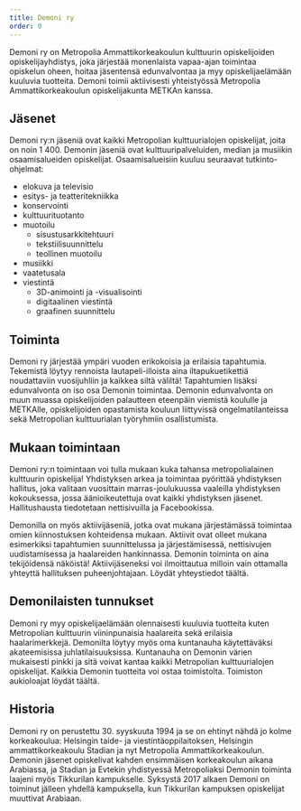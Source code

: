 ```yaml
---
title: Demoni ry
order: 0
---
```


Demoni ry on Metropolia Ammattikorkeakoulun kulttuurin opiskelijoiden opiskelijayhdistys, joka järjestää monenlaista vapaa-ajan toimintaa opiskelun oheen, hoitaa jäsentensä edunvalvontaa ja myy opiskelijaelämään kuuluvia tuotteita. Demoni toimii aktiivisesti yhteistyössä Metropolia Ammattikorkeakoulun opiskelijakunta METKAn kanssa.

## Jäsenet

Demoni ry:n jäseniä ovat kaikki Metropolian kulttuurialojen opiskelijat, joita on noin 1&nbsp;400. Demonin jäseniä ovat kulttuuripalveluiden, median ja musiikin osaamisalueiden opiskelijat. Osaamisalueisiin kuuluu seuraavat tutkinto-ohjelmat:

* elokuva ja televisio
* esitys- ja teatteritekniikka
* konservointi
* kulttuurituotanto
* muotoilu
  * sisustusarkkitehtuuri
  * tekstiilisuunnittelu
  * teollinen muotoilu
* musiikki
* vaatetusala
* viestintä
  * 3D-animointi ja -visualisointi
  * digitaalinen viestintä
  * graafinen suunnittelu

## Toiminta

Demoni ry järjestää ympäri vuoden erikokoisia ja erilaisia tapahtumia. Tekemistä löytyy rennoista lautapeli-illoista aina iltapukuetikettiä noudattaviin vuosijuhliin ja kaikkea siltä väliltä! Tapahtumien lisäksi edunvalvonta on iso osa Demonin toimintaa. Demonin edunvalvonta on muun muassa opiskelijoiden palautteen eteenpäin viemistä koululle ja METKAlle, opiskelijoiden opastamista kouluun liittyvissä ongelmatilanteissa sekä Metropolian kulttuurialan työryhmiin osallistumista.

## Mukaan toimintaan

Demoni ry:n toimintaan voi tulla mukaan kuka tahansa metropolialainen kulttuurin opiskelija! Yhdistyksen arkea ja toimintaa pyörittää yhdistyksen hallitus, joka valitaan vuosittain marras-joulukuussa vaaleilla yhdistyksen kokouksessa, jossa äänioikeutettuja ovat kaikki yhdistyksen jäsenet. Hallitushausta tiedotetaan nettisivuilla ja Facebookissa.

Demonilla on myös aktiivijäseniä, jotka ovat mukana järjestämässä toimintaa omien kiinnostuksen kohteidensa mukaan. Aktiivit ovat olleet mukana esimerkiksi tapahtumien suunnittelussa ja järjestämisessä, nettisivujen uudistamisessa ja haalareiden hankinnassa. Demonin toiminta on aina tekijöidensä näköistä! Aktiivijäseneksi voi ilmoittautua milloin vain ottamalla yhteyttä hallituksen puheenjohtajaan. Löydät yhteystiedot täältä.

## Demonilaisten tunnukset

Demoni ry myy opiskelijaelämään olennaisesti kuuluvia tuotteita kuten Metropolian kulttuurin viininpunaisia haalareita sekä erilaisia haalarimerkkejä. Demonilta löytyy myös oma kuntanauha käytettäväksi akateemisissa juhlatilaisuuksissa. Kuntanauha on Demonin värien mukaisesti pinkki ja sitä voivat kantaa kaikki Metropolian kulttuurialojen opiskelijat. Kaikkia Demonin tuotteita voi ostaa toimistolta. Toimiston aukioloajat löydät täältä.

## Historia

Demoni ry on perustettu 30.&nbsp;syyskuuta 1994 ja se on ehtinyt nähdä jo kolme korkeakoulua: Helsingin taide- ja viestintäoppilaitoksen, Helsingin ammattikorkeakoulu Stadian ja nyt Metropolia Ammattikorkeakoulun. Demonin jäsenet opiskelivat kahden ensimmäisen korkeakoulun aikana Arabiassa, ja Stadian ja Evtekin yhdistyessä Metropoliaksi Demonin toiminta laajeni myös Tikkurilan kampukselle. Syksystä 2017 alkaen Demoni on toiminut jälleen yhdellä kampuksella, kun Tikkurilan kampuksen opiskelijat muuttivat Arabiaan.
